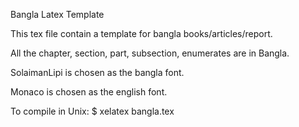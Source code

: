 Bangla Latex Template

This tex file contain a template for bangla books/articles/report.

All the chapter, section, part, subsection, enumerates are in Bangla.

SolaimanLipi is chosen as the bangla font.

Monaco is chosen as the english font.

To compile in Unix:
    $ xelatex bangla.tex


